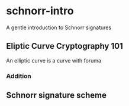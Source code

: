 # schnorr-intro
A gentle introduction to Schnorr signatures

## Eliptic Curve Cryptography 101

An elliptic curve is a curve with foruma

### Addition

## Schnorr signature scheme
